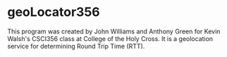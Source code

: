 # geoLocator356

This program was created by John Williams and Anthony Green for Kevin Walsh's CSCI356 class at College of the Holy
Cross.  It is a geolocation service for determining Round Trip Time (RTT).